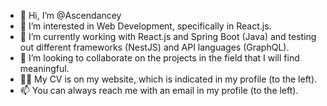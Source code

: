 - 👋 Hi, I’m @Ascendancey
- 👀 I’m interested in Web Development, specifically in React.js.
- 🌱 I’m currently working with React.js and Spring Boot (Java) and testing out different frameworks (NestJS) and API languages (GraphQL).
- 💞️ I’m looking to collaborate on the projects in the field that I will find meaningful.
- 👨‍💼 My CV is on my website, which is indicated in my profile (to the left).
- 📫 You can always reach me with an email in my profile (to the left).

<!---
Ascendancey/Ascendancey is a ✨ special ✨ repository because its `README.md` (this file) appears on your GitHub profile.
You can click the Preview link to take a look at your changes.
--->
